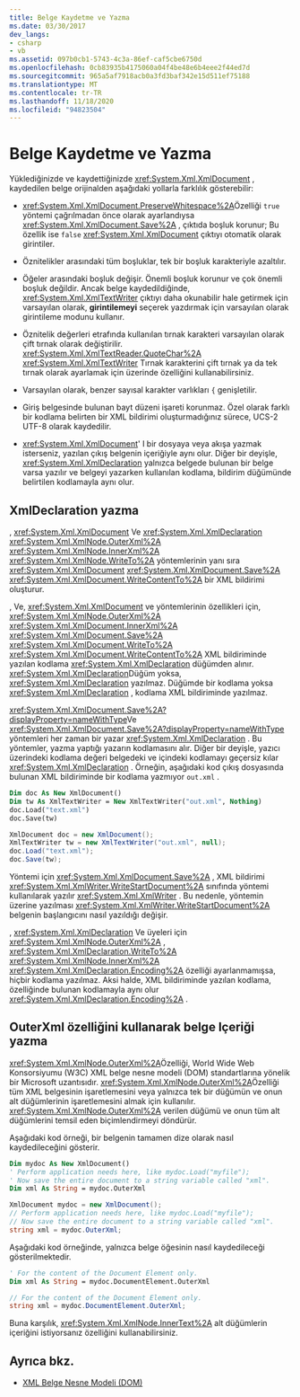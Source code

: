 ```yaml
---
title: Belge Kaydetme ve Yazma
ms.date: 03/30/2017
dev_langs:
- csharp
- vb
ms.assetid: 097b0cb1-5743-4c3a-86ef-caf5cbe6750d
ms.openlocfilehash: 0cb83935b4175060a04f4be48e6b4eee2f44ed7d
ms.sourcegitcommit: 965a5af7918acb0a3fd3baf342e15d511ef75188
ms.translationtype: MT
ms.contentlocale: tr-TR
ms.lasthandoff: 11/18/2020
ms.locfileid: "94823504"
---
```

# <a name="saving-and-writing-a-document"></a>Belge Kaydetme ve Yazma
Yüklediğinizde ve kaydettiğinizde <xref:System.Xml.XmlDocument> , kaydedilen belge orijinalden aşağıdaki yollarla farklılık gösterebilir:  
  
- <xref:System.Xml.XmlDocument.PreserveWhitespace%2A>Özelliği `true` yöntemi çağrılmadan önce olarak ayarlandıysa <xref:System.Xml.XmlDocument.Save%2A> , çıktıda boşluk korunur; Bu özellik ise `false` <xref:System.Xml.XmlDocument> çıktıyı otomatik olarak girintiler.  
  
- Öznitelikler arasındaki tüm boşluklar, tek bir boşluk karakteriyle azaltılır.  
  
- Öğeler arasındaki boşluk değişir. Önemli boşluk korunur ve çok önemli boşluk değildir. Ancak belge kaydedildiğinde, <xref:System.Xml.XmlTextWriter> çıktıyı daha okunabilir hale getirmek için varsayılan olarak, **girintilemeyi** seçerek yazdırmak için varsayılan olarak girintileme modunu kullanır.  
  
- Öznitelik değerleri etrafında kullanılan tırnak karakteri varsayılan olarak çift tırnak olarak değiştirilir. <xref:System.Xml.XmlTextReader.QuoteChar%2A> <xref:System.Xml.XmlTextWriter> Tırnak karakterini çift tırnak ya da tek tırnak olarak ayarlamak için üzerinde özelliğini kullanabilirsiniz.  
  
- Varsayılan olarak, benzer sayısal karakter varlıkları `{` genişletilir.  
  
- Giriş belgesinde bulunan bayt düzeni işareti korunmaz. Özel olarak farklı bir kodlama belirten bir XML bildirimi oluşturmadığınız sürece, UCS-2 UTF-8 olarak kaydedilir.  
  
- <xref:System.Xml.XmlDocument>' I bir dosyaya veya akışa yazmak isterseniz, yazılan çıkış belgenin içeriğiyle aynı olur. Diğer bir deyişle, <xref:System.Xml.XmlDeclaration> yalnızca belgede bulunan bir belge varsa yazılır ve belgeyi yazarken kullanılan kodlama, bildirim düğümünde belirtilen kodlamayla aynı olur.  
  
## <a name="writing-an-xmldeclaration"></a>XmlDeclaration yazma  
 , <xref:System.Xml.XmlDocument> Ve <xref:System.Xml.XmlDeclaration> <xref:System.Xml.XmlNode.OuterXml%2A> <xref:System.Xml.XmlNode.InnerXml%2A> <xref:System.Xml.XmlNode.WriteTo%2A> yöntemlerinin yanı sıra <xref:System.Xml.XmlDocument> <xref:System.Xml.XmlDocument.Save%2A> <xref:System.Xml.XmlDocument.WriteContentTo%2A> bir XML bildirimi oluşturur.  
  
 , Ve, <xref:System.Xml.XmlDocument> ve yöntemlerinin özellikleri için, <xref:System.Xml.XmlNode.OuterXml%2A> <xref:System.Xml.XmlDocument.InnerXml%2A> <xref:System.Xml.XmlDocument.Save%2A> <xref:System.Xml.XmlDocument.WriteTo%2A> <xref:System.Xml.XmlDocument.WriteContentTo%2A> XML bildiriminde yazılan kodlama <xref:System.Xml.XmlDeclaration> düğümden alınır. <xref:System.Xml.XmlDeclaration>Düğüm yoksa, <xref:System.Xml.XmlDeclaration> yazılmaz. Düğümde bir kodlama yoksa <xref:System.Xml.XmlDeclaration> , kodlama XML bildiriminde yazılmaz.  
  
 <xref:System.Xml.XmlDocument.Save%2A?displayProperty=nameWithType>Ve <xref:System.Xml.XmlDocument.Save%2A?displayProperty=nameWithType> yöntemleri her zaman bir yazar <xref:System.Xml.XmlDeclaration> . Bu yöntemler, yazma yaptığı yazarın kodlamasını alır. Diğer bir deyişle, yazıcı üzerindeki kodlama değeri belgedeki ve içindeki kodlamayı geçersiz kılar <xref:System.Xml.XmlDeclaration> . Örneğin, aşağıdaki kod çıkış dosyasında bulunan XML bildiriminde bir kodlama yazmıyor `out.xml` .  
  
```vb  
Dim doc As New XmlDocument()  
Dim tw As XmlTextWriter = New XmlTextWriter("out.xml", Nothing)  
doc.Load("text.xml")  
doc.Save(tw)  
```  
  
```csharp  
XmlDocument doc = new XmlDocument();  
XmlTextWriter tw = new XmlTextWriter("out.xml", null);  
doc.Load("text.xml");  
doc.Save(tw);  
```  
  
 Yöntemi için <xref:System.Xml.XmlDocument.Save%2A> , XML bildirimi <xref:System.Xml.XmlWriter.WriteStartDocument%2A> sınıfında yöntemi kullanılarak yazılır <xref:System.Xml.XmlWriter> . Bu nedenle, yöntemin üzerine yazılması <xref:System.Xml.XmlWriter.WriteStartDocument%2A> belgenin başlangıcını nasıl yazıldığı değişir.  
  
 , <xref:System.Xml.XmlDeclaration> Ve üyeleri için <xref:System.Xml.XmlNode.OuterXml%2A> , <xref:System.Xml.XmlDeclaration.WriteTo%2A> <xref:System.Xml.XmlNode.InnerXml%2A> <xref:System.Xml.XmlDeclaration.Encoding%2A> özelliği ayarlanmamışsa, hiçbir kodlama yazılmaz. Aksi halde, XML bildiriminde yazılan kodlama, özelliğinde bulunan kodlamayla aynı olur <xref:System.Xml.XmlDeclaration.Encoding%2A> .  
  
## <a name="writing-document-content-using-the-outerxml-property"></a>OuterXml özelliğini kullanarak belge Içeriği yazma  
 <xref:System.Xml.XmlNode.OuterXml%2A>Özelliği, World Wide Web Konsorsiyumu (W3C) XML belge nesne modeli (DOM) standartlarına yönelik bir Microsoft uzantısıdır. <xref:System.Xml.XmlNode.OuterXml%2A>Özelliği tüm XML belgesinin işaretlemesini veya yalnızca tek bir düğümün ve onun alt düğümlerinin işaretlemesini almak için kullanılır. <xref:System.Xml.XmlNode.OuterXml%2A> verilen düğümü ve onun tüm alt düğümlerini temsil eden biçimlendirmeyi döndürür.  
  
 Aşağıdaki kod örneği, bir belgenin tamamen dize olarak nasıl kaydedileceğini gösterir.  
  
```vb  
Dim mydoc As New XmlDocument()  
' Perform application needs here, like mydoc.Load("myfile");  
' Now save the entire document to a string variable called "xml".  
Dim xml As String = mydoc.OuterXml  
```  
  
```csharp  
XmlDocument mydoc = new XmlDocument();  
// Perform application needs here, like mydoc.Load("myfile");  
// Now save the entire document to a string variable called "xml".  
string xml = mydoc.OuterXml;  
```  
  
 Aşağıdaki kod örneğinde, yalnızca belge öğesinin nasıl kaydedileceği gösterilmektedir.  
  
```vb  
' For the content of the Document Element only.  
Dim xml As String = mydoc.DocumentElement.OuterXml  
```  
  
```csharp  
// For the content of the Document Element only.  
string xml = mydoc.DocumentElement.OuterXml;  
```  
  
 Buna karşılık, <xref:System.Xml.XmlNode.InnerText%2A> alt düğümlerin içeriğini istiyorsanız özelliğini kullanabilirsiniz.  
  
## <a name="see-also"></a>Ayrıca bkz.

- [XML Belge Nesne Modeli (DOM)](xml-document-object-model-dom.md)
